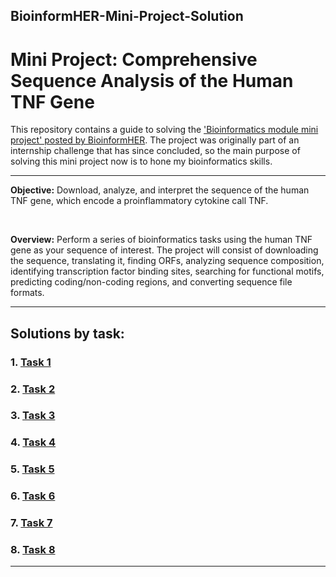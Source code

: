 
## BioinformHER-Mini-Project-Solution

# Mini Project: Comprehensive Sequence Analysis of the Human TNF Gene

This repository contains a guide to solving the ['Bioinformatics module mini project' posted by BioinformHER](https://github.com/BioinformHER/Module-1-Mini-Project/tree/main). The project was originally part of an internship challenge that has since concluded, so the main purpose of solving this mini project now is to hone my bioinformatics skills.

---

**Objective:** Download, analyze, and interpret the sequence of the human TNF gene, which encode a proinflammatory cytokine call TNF.

<br/>

**Overview:** Perform a series of bioinformatics tasks using the human TNF gene as your sequence of interest. The project will consist of downloading the sequence, translating it, finding ORFs, analyzing sequence composition, identifying transcription factor binding sites, searching for functional motifs, predicting coding/non-coding regions, and converting sequence file 
formats.

---

## Solutions by task:

### 1. [Task 1](Task1.md)

### 2. [Task 2](Task2.md)

### 3. [Task 3](Task3.md)

### 4. [Task 4](Task4.md)

### 5. [Task 5](Task5.md)

### 6. [Task 6](Task6.md)

### 7. [Task 7](Task7.md)

### 8. [Task 8](Task8.md)

---
